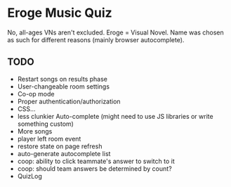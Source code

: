# Eroge Music Quiz

No, all-ages VNs aren't excluded.
Eroge = Visual Novel.
Name was chosen as such for different reasons (mainly browser autocomplete).

## TODO
* Restart songs on results phase
* User-changeable room settings
* Co-op mode
* Proper authentication/authorization
* CSS...
* less clunkier Auto-complete (might need to use JS libraries or write something custom)
* More songs
* player left room event
* restore state on page refresh
* auto-generate autocomplete list
* coop: ability to click teammate's answer to switch to it
* coop: should team answers be determined by count?
* QuizLog
